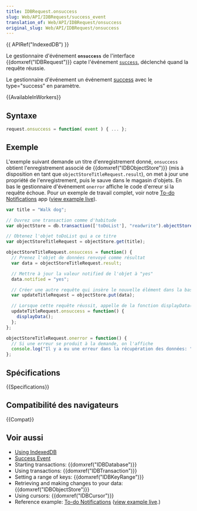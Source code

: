 ```yaml
---
title: IDBRequest.onsuccess
slug: Web/API/IDBRequest/success_event
translation_of: Web/API/IDBRequest/onsuccess
original_slug: Web/API/IDBRequest/onsuccess
---
```


{{ APIRef("IndexedDB") }}

Le gestionnaire d'événement **`onsuccess`** de l'interface {{domxref("IDBRequest")}} capte l'événement [`success`](/fr/docs/Web/Events/success), déclenché quand la requête réussie.

Le gestionnaire d'événement un événement [success](/fr/docs/Web/Events/success) avec le type="success" en paramètre.

{{AvailableInWorkers}}

## Syntaxe

```js
request.onsuccess = function( event ) { ... };
```

## Exemple

L'exemple suivant demande un titre d'enregistrement donné, `onsuccess` obtient l'enregistrement associé de {{domxref("IDBObjectStore")}} (mis à disposition en tant que `objectStoreTitleRequest.result`), on met à jour une propriété de l'enregistrement, puis le sauve dans le magasin d'objets. En bas le gestionnaire d'événement `onerror` affiche le code d'erreur si la requête échoue. Pour un exemple de travail complet, voir notre [To-do Notifications](https://github.com/mdn/dom-examples/tree/main/to-do-notifications) app ([view example live](https://mdn.github.io/dom-examples/to-do-notifications/)).

```js
var title = "Walk dog";

// Ouvrez une transaction comme d'habitude
var objectStore = db.transaction(['toDoList'], "readwrite").objectStore('toDoList');

// Obtenez l'objet toDoList qui a ce titre
var objectStoreTitleRequest = objectStore.get(title);

objectStoreTitleRequest.onsuccess = function() {
  // Prenez l'objet de données renvoyé comme résultat
  var data = objectStoreTitleRequest.result;

  // Mettre à jour la valeur notified de l'objet à "yes"
  data.notified = "yes";

  // Créer une autre requête qui insère le nouvelle élément dans la base de données
  var updateTitleRequest = objectStore.put(data);

  // Lorsque cette requête réussit, appelle de la fonction displayData() pour mettre à jour l'affichage
  updateTitleRequest.onsuccess = function() {
    displayData();
  };
};

objectStoreTitleRequest.onerror = function() {
  // Si une erreur se produit à la demande, on l'affiche
  console.log("Il y a eu une erreur dans la récupération des données: " + objectStoreTitleRequest.error);
};
```

## Spécifications

{{Specifications}}

## Compatibilité des navigateurs

{{Compat}}

## Voir aussi

- [Using IndexedDB](/fr/docs/Web/API/IndexedDB_API/Using_IndexedDB)
- [Success Event](/fr/docs/Web/Events/success)
- Starting transactions: {{domxref("IDBDatabase")}}
- Using transactions: {{domxref("IDBTransaction")}}
- Setting a range of keys: {{domxref("IDBKeyRange")}}
- Retrieving and making changes to your data: {{domxref("IDBObjectStore")}}
- Using cursors: {{domxref("IDBCursor")}}
- Reference example: [To-do Notifications](https://github.com/mdn/dom-examples/tree/main/to-do-notifications) ([view example live](https://mdn.github.io/dom-examples/to-do-notifications/).)
